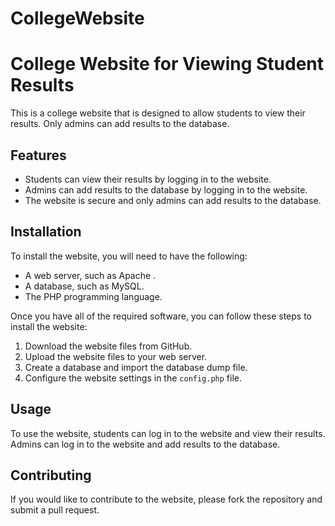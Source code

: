 # CollegeWebsite
# College Website for Viewing Student Results

This is a college website that is designed to allow students to view their results. Only admins can add results to the database.

## Features

* Students can view their results by logging in to the website.
* Admins can add results to the database by logging in to the website.
* The website is secure and only admins can add results to the database.

## Installation

To install the website, you will need to have the following:

* A web server, such as Apache .
* A database, such as MySQL.
* The PHP programming language.

Once you have all of the required software, you can follow these steps to install the website:

1. Download the website files from GitHub.
2. Upload the website files to your web server.
3. Create a database and import the database dump file.
4. Configure the website settings in the `config.php` file.

## Usage

To use the website, students can log in to the website and view their results. Admins can log in to the website and add results to the database.

## Contributing

If you would like to contribute to the website, please fork the repository and submit a pull request.
